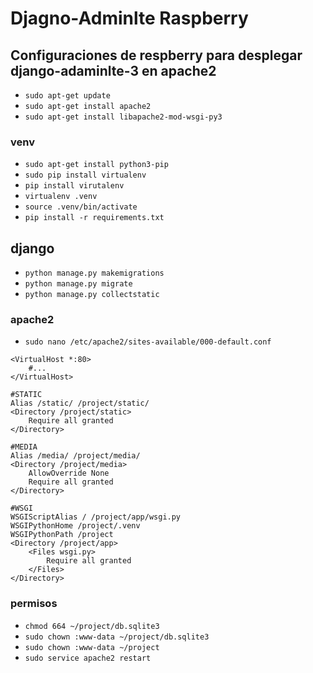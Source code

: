# Djagno-Adminlte Raspberry


## Configuraciones de respberry para desplegar django-adaminlte-3 en apache2

* `sudo apt-get update`
* `sudo apt-get install apache2`
* `sudo apt-get install libapache2-mod-wsgi-py3`

### venv
* `sudo apt-get install python3-pip`
* `sudo pip install virtualenv`
* `pip install virutalenv`
* `virtualenv .venv`
* `source .venv/bin/activate`
* `pip install -r requirements.txt`

## django
* `python manage.py makemigrations`
* `python manage.py migrate`
* `python manage.py collectstatic`



### apache2
* `sudo nano /etc/apache2/sites-available/000-default.conf`


```
<VirtualHost *:80>
    #...
</VirtualHost>

#STATIC
Alias /static/ /project/static/
<Directory /project/static>
    Require all granted
</Directory>

#MEDIA
Alias /media/ /project/media/
<Directory /project/media>
    AllowOverride None
    Require all granted
</Directory>

#WSGI
WSGIScriptAlias / /project/app/wsgi.py
WSGIPythonHome /project/.venv
WSGIPythonPath /project
<Directory /project/app>
    <Files wsgi.py>
        Require all granted
    </Files>
</Directory>
```

### permisos
* `chmod 664 ~/project/db.sqlite3`
* `sudo chown :www-data ~/project/db.sqlite3`
* `sudo chown :www-data ~/project`
* `sudo service apache2 restart`